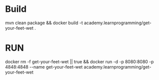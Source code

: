 # Build
mvn clean package && docker build -t academy.learnprogramming/get-your-feet-wet .

# RUN

docker rm -f get-your-feet-wet || true && docker run -d -p 8080:8080 -p 4848:4848 --name get-your-feet-wet academy.learnprogramming/get-your-feet-wet 
